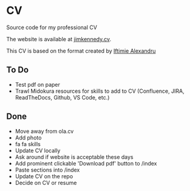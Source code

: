 # CV

Source code for my professional CV

The website is available at [jimkennedy.cv](https://jimkennedy.cv).

This CV is based on the format created by [Iftimie Alexandru](https://medium.com/@iftimiealexandru/creating-a-resume-using-html-and-css-and-saving-it-as-a-pdf-e85d24b0408e)

## To Do

- Test pdf on paper
- Trawl Midokura resources for skills to add to CV (Confluence, JIRA, ReadTheDocs, Github, VS Code, etc.)

## Done

- Move away from ola.cv
- Add photo
- fa fa skills
- Update CV locally
- Ask around if website is acceptable these days
- Add prominent clickable 'Download pdf' button to /index
- Paste sections into /index
- Update CV on the repo
- Decide on CV or resume
